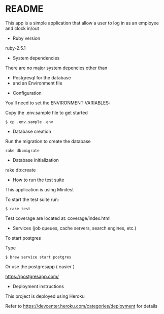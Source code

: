 # README

This app is a simple application that allow a user to log in as an employee and clock in/out 

* Ruby version

ruby-2.5.1

* System dependencies

There are no major system depencies other than 
- Postgresql for the database
- and an Environment file

* Configuration


You'll need to set the ENVIRONMENT VARIABLES:

Copy the .env.sample file to get started 

`
$ cp .env.sample .env
`

* Database creation

Run the migration to create the database

`
rake db:migrate
`
* Database initialization

rake db:create

* How to run the test suite

This application is using Minitest

To start the test suite run:

`
$ rake test
`

Test coverage are located at: coverage/index.html


* Services (job queues, cache servers, search engines, etc.)

To start postgres 

Type 

`
$ brew service start postgres
`

Or use the postgresapp ( easier )

https://postgresapp.com/

* Deployment instructions

This project is deployed using Heroku

Refer to https://devcenter.heroku.com/categories/deployment for details